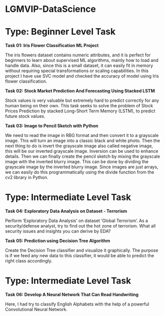 # LGMVIP-DataScience

# **Type: Beginner Level Task**

**Task 01: Iris Flower Classification ML Project**

The iris flowers dataset contains numeric attributes, and it is perfect for beginners to learn about supervised ML algorithms, mainly how to load and handle data. Also, since this is a small dataset, it can easily fit in memory without requiring special transformations or scaling capabilities. In this project I have use SVC model and checked the accuracy of model using Iris flower classification.

**Task 02: Stock Market Prediction And Forecasting Using Stacked LSTM**

Stock values is very valuable but extremely hard to predict correctly for any human being on their own. This task seeks to solve the problem of Stock Prices Prediction by stacked Long-Short Term Memory (LSTM), to predict future stock values.

**Task 03: Image to Pencil Sketch with Python**

We need to read the image in RBG format and then convert it to a grayscale image. This will turn an image into a classic black and white photo. Then the next thing to do is invert the grayscale image also called negative image, this will be our inverted grayscale image. Inversion can be used to enhance details. Then we can finally create the pencil sketch by mixing the grayscale image with the inverted blurry image. This can be done by dividing the grayscale image by the inverted blurry image. Since images are just arrays, we can easily do this programmatically using the divide function from the cv2 library in Python.

# **Type: Intermediate Level Task**

**Task 04: Exploratory Data Analysis on Dataset - Terrorism**

Perform ‘Exploratory Data Analysis’ on dataset ‘Global Terrorism’.
As a security/defense analyst, try to find out the hot zone of terrorism.
What all security issues and insights you can derive by EDA?

**Task 05: Prediction using Decision Tree Algorithm**

Create the Decision Tree classifier and visualize it graphically. 
The purpose is if we feed any new data to this classifier, it would be able to  predict the right class accordingly.  

# **Type: Intermediate Level Task**

**Task 06: Develop A Neural Network That Can Read Handwriting**

Here, I had try to classify English Alphabets  with the help of a powerful Convolutional Neural Network.
